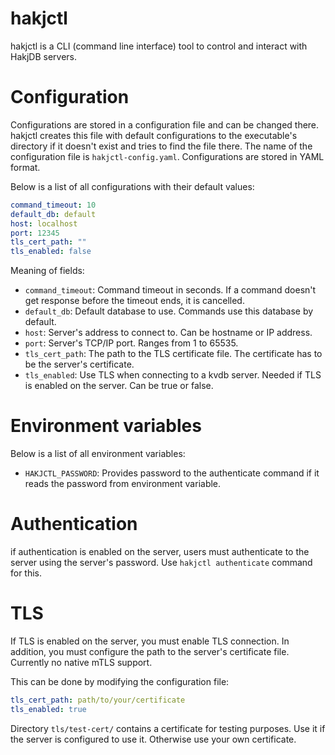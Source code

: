 # hakjctl

hakjctl is a CLI (command line interface) tool to control and interact with HakjDB servers.

# Configuration

Configurations are stored in a configuration file and can be changed there. hakjctl creates this file with default configurations to the executable's directory if it doesn't exist and tries to find the file there. The name of the configuration file is `hakjctl-config.yaml`. Configurations are stored in YAML format.

Below is a list of all configurations with their default values:

```yaml
command_timeout: 10
default_db: default
host: localhost
port: 12345
tls_cert_path: ""
tls_enabled: false
```

Meaning of fields:

- `command_timeout`: Command timeout in seconds. If a command doesn't get response before the timeout ends, it is cancelled.
- `default_db`: Default database to use. Commands use this database by default.
- `host`: Server's address to connect to. Can be hostname or IP address.
- `port`: Server's TCP/IP port. Ranges from 1 to 65535.
- `tls_cert_path`: The path to the TLS certificate file. The certificate has to be the server's certificate.
- `tls_enabled`: Use TLS when connecting to a kvdb server. Needed if TLS is enabled on the server. Can be true or false.

# Environment variables

Below is a list of all environment variables:

- `HAKJCTL_PASSWORD`: Provides password to the authenticate command if it reads the password from environment variable.

# Authentication

if authentication is enabled on the server, users must authenticate to the server using the server's password. Use `hakjctl authenticate` command for this.

# TLS

If TLS is enabled on the server, you must enable TLS connection. In addition, you must configure the path to the server's certificate file. Currently no native mTLS support.

This can be done by modifying the configuration file:
```yaml
tls_cert_path: path/to/your/certificate
tls_enabled: true
```

Directory `tls/test-cert/` contains a certificate for testing purposes. Use it if the server is configured to use it. Otherwise use your own certificate.

